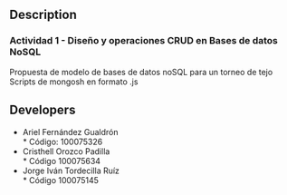 ## Description

### Actividad 1 - Diseño y operaciones CRUD en Bases de datos NoSQL

<p>

Propuesta de modelo de bases de datos noSQL para un torneo de tejo
Scripts de mongosh en formato .js
</p>


## Developers

<ul>
    <li>Ariel Fernández Gualdrón
    </br>
       * Código: 100075326
    </li>
    <li>Cristhell Orozco Padilla
        </br>
       *  Código 100075634
    </li>
    <li>Jorge Iván Tordecilla Ruíz
      </br>
       *  Código 100075145
    </li>
</ul>

